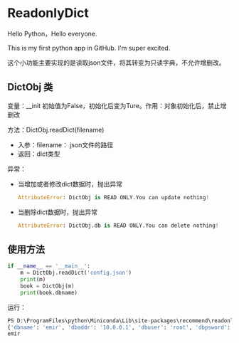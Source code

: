 # ReadonlyDict

Hello Python，Hello everyone.

This is my first python app in GitHub. I'm super excited.

这个小功能主要实现的是读取json文件，将其转变为只读字典，不允许增删改。



## DictObj 类

变量：__init 初始值为False，初始化后变为Ture。作用：对象初始化后，禁止增删改

方法：DictObj.readDict(filename) 

- 入参：filename： json文件的路径
- 返回：dict类型

异常：

- 当增加或者修改dict数据时，抛出异常

  ```python
  AttributeError: DictObj is READ ONLY.You can update nothing!
  ```

- 当删除dict数据时，抛出异常

  ```python
  AttributeError: DictObj.db is READ ONLY.You can delete nothing!
  ```

  

## 使用方法

```python
if __name__ == '__main__':
    m = DictObj.readDict('config.json')
  	print(m)
  	book = DictObj(m)
  	print(book.dbname)
```

运行：

```python
PS D:\ProgramFiles\python\Miniconda\Lib\site-packages\recommend\readonly_dict> python .\readonly_dict.py
{'dbname': 'emir', 'dbaddr': '10.0.0.1', 'dbuser': 'root', 'dbpsword': 'root'}
emir
```



